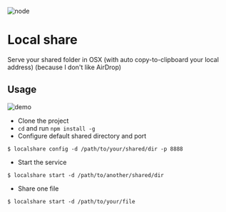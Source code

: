 ![node](https://img.shields.io/badge/node-6.9.1-yellow.svg?style=flat-square)

# Local share
Serve your shared folder in OSX (with auto copy-to-clipboard your local address) (because I don't like AirDrop)

## Usage

![demo](demo.gif)

* Clone the project
* `cd` and run `npm install -g`
* Configure default shared directory and port
```
$ localshare config -d /path/to/your/shared/dir -p 8888
```
* Start the service
```
$ localshare start -d /path/to/another/shared/dir
```
* Share one file
```
$ localshare start -d /path/to/your/file
```
